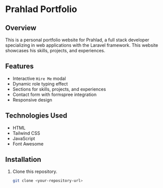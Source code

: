 # Prahlad Portfolio

## Overview
This is a personal portfolio website for Prahlad, a full stack developer specializing in web applications with the Laravel framework. This website showcases his skills, projects, and experiences.

## Features
- Interactive `Hire Me` modal
- Dynamic role typing effect
- Sections for skills, projects, and experiences
- Contact form with formspree integration
- Responsive design

## Technologies Used
- HTML
- Tailwind CSS
- JavaScript
- Font Awesome
  
## Installation
1. Clone this repository.
   ```bash
   git clone <your-repository-url>
